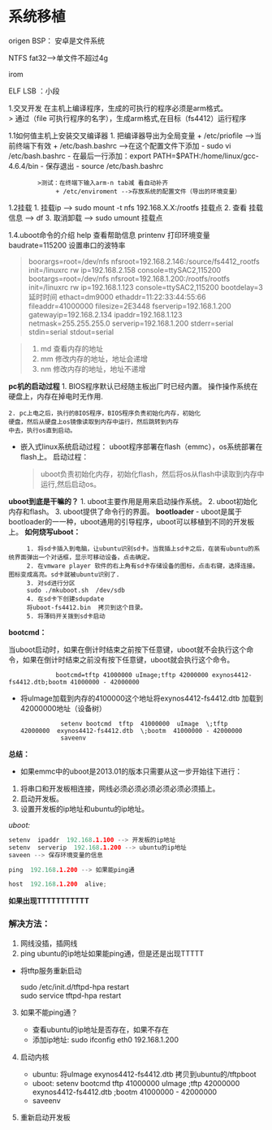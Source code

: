 # 系统移植

origen
BSP：
安卓是文件系统

NTFS
fat32-->单文件不超过4g

irom

ELF
LSB ：小段

1.交叉开发
    在主机上编译程序，生成的可执行的程序必须是arm格式。  <br/>
    > 通过（file 可执行程序的名字），生成arm格式,在目标（fs4412）运行程序

1.1如何值主机上安装交叉编译器
    1. 把编译器导出为全局变量
        + /etc/priofile -->当前终端下有效
        + /etc/bash.bashrc -->在这个配置文件下添加
            - sudo vi /etc/bash.bashrc
            - 在最后一行添加：export PATH=$PATH:/home/linux/gcc-4.6.4/bin
            - 保存退出
            - source /etc/bash.bashrc

            >测试：在终端下输入arm-n tab减 看自动补齐
                 + /etc/enviroment -->存放系统的配置文件（导出的环境变量）

1.2挂载
    1. 挂载ip --> sudo mount -t nfs 192.168.X.X:/rootfs 挂载点
    2. 查看 挂载信息 --> df
    3. 取消卸载 --> sudo umount 挂载点

1.4.uboot命令的介绍
    help  查看帮助信息
    printenv 打印环境变量
    baudrate=115200 设置串口的波特率
    
> boorargs=root=/dev/nfs nfsroot=192.168.2.146:/source/fs4412_rootfs init=/linuxrc rw ip=192.168.2.158 console=ttySAC2,115200
> bootargs=root=/dev/nfs nfsroot=192.168.1.200:/rootfs/rootfs init=/linuxrc rw ip=192.168.1.123 console=ttySAC2,115200
> bootdelay=3 延时时间
> ethact=dm9000
> ethaddr=11:22:33:44:55:66
> fileaddr=41000000
> filesize=2E3448
> fserverip=192.168.1.200
> gatewayip=192.168.2.134
> ipaddr=192.168.1.123
> netmask=255.255.255.0
> serverip=192.168.1.200
> stderr=serial
> stdin=serial
> stdout=serial

>1. md 查看内存的地址
>2. mm 修改内存的地址，地址会递增
>3. nm 修改内存的地址，地址不递增


**pc机的启动过程**
    1. BIOS程序默认已经随主板出厂时已经内置。
    操作操作系统在硬盘上，内存在掉电时无作用.

    2. pc上电之后，执行的BIOS程序，BIOS程序负责初始化内存，初始化
    硬盘，然后从硬盘上os镜像读取到内存中运行，然后跳转到内存
    中去，执行os直到启动。

- 嵌入式linux系统启动过程：
    uboot程序部署在flash（emmc），os系统部署在flash上。
    启动过程：
     >  uboot负责初始化内存，初始化flash，然后将os从flash中读取到内存中运行,然后启动os。

**uboot到底是干嘛的？**
    1. uboot主要作用是用来启动操作系统。
    2. uboot初始化内存和flash。
    3. uboot提供了命令行的界面。
**bootloader**
    - uboot是属于bootloader的一一种，uboot通用的引导程序，uboot可以移植到不同的开发板上。
**如何烧写uboot：**

         1. 将sd卡插入到电脑，让ubuntu识别sd卡。当我插上sd卡之后，在装有ubuntu的系统界面弹出一个对话框，显示可移动设备，点击确定。
         2. 在vmware player 软件的右上角有sd卡存储设备的图标，点击右键，选择连接。图标变成高亮。sd卡就被ubuntu识别了.
         3. 对sd进行分区
         sudo ./mkuboot.sh  /dev/sdb
         4. 在sd卡下创建sdupdate
         将uboot-fs4412.bin  拷贝到这个目录。
         5. 将薄码开关拨到sd卡启动



**bootcmd：**  <br/>

当uboot启动时，如果在倒计时结束之前按下任意键，uboot就不会执行这个命令，如果在倒计时结束之前没有按下任意键，uboot就会执行这个命令。

         	     bootcmd=tftp 41000000 uImage;tftp 42000000 exynos4412-fs4412.dtb;bootm 41000000 - 42000000

- 将uImage加载到内存的4100000这个地址将exynos4412-fs4412.dtb 加载到42000000地址（设备树）

         	     setenv bootcmd  tftp  41000000  uImage  \;tftp   42000000  exynos4412-fs4412.dtb  \;bootm  41000000 - 42000000
         	     saveenv


**总结：**
- 如果emmc中的uboot是2013.01的版本只需要从这一步开始往下进行：

1. 将串口和开发板相连接，网线必须必须必须必须必须必须插上。
2. 启动开发板。
3. 设置开发板的ip地址和ubuntu的ip地址。

*uboot:*

```c
setenv  ipaddr  192.168.1.100 --> 开发板的ip地址
setenv  serverip  192.168.1.200 --> ubuntu的ip地址
saveen --> 保存环境变量的信息

ping  192.168.1.200 --> 如果能ping通

host  192.168.1.200  alive;
```                     
**如果出现TTTTTTTTTTT**

### 解决方法：

1. 网线没插，插网线
2. ping   ubuntu的ip地址如果能ping通，但是还是出现TTTTT
- 将tftp服务重新启动

    sudo  /etc/init.d/tftpd-hpa restart  <br/>
    sudo  service   tftpd-hpa restart

3. 如果不能ping通？
    - 查看ubuntu的ip地址是否存在，如果不存在
    - 添加ip地址:
        sudo  ifconfig  eth0  192.168.1.200

4. 启动内核
    - ubuntu:
        将uImage  exynos4412-fs4412.dtb  拷贝到ubuntu的/tftpboot
    - uboot:
        setenv  bootcmd tftp 41000000  uImage  \;tftp  42000000  exynos4412-fs4412.dtb \;bootm  41000000 - 42000000
    - saveenv                


5. 重新启动开发板
